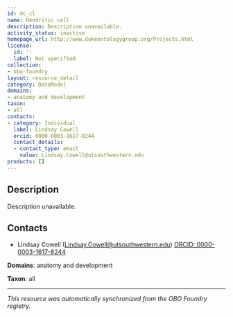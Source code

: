 ```yaml
---
id: dc_cl
name: Dendritic cell
description: Description unavailable.
activity_status: inactive
homepage_url: http://www.dukeontologygroup.org/Projects.html
license:
  id: ''
  label: Not specified
collection:
- obo-foundry
layout: resource_detail
category: DataModel
domains:
- anatomy and development
taxon:
- all
contacts:
- category: Individual
  label: Lindsay Cowell
  orcid: 0000-0003-1617-8244
  contact_details:
  - contact_type: email
    value: Lindsay.Cowell@utsouthwestern.edu
products: []
---
```


## Description

Description unavailable.

## Contacts

- Lindsay Cowell (Lindsay.Cowell@utsouthwestern.edu) [ORCID: 0000-0003-1617-8244](https://orcid.org/0000-0003-1617-8244)

**Domains**: anatomy and development

**Taxon**: all

---

*This resource was automatically synchronized from the OBO Foundry registry.*
